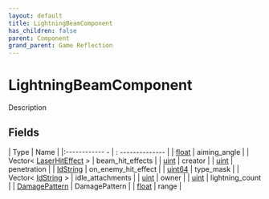 ```yaml
---
layout: default
title: LightningBeamComponent
has_children: false
parent: Component
grand_parent: Game Reflection
---
```

# LightningBeamComponent
Description 

## Fields
| Type | Name |
|:------------ - | : -------------- |
| [float](game-reflection/components/float.md) | aiming_angle |
| Vector< [LaserHitEffect](game-reflection/classes/laser_hit_effect.md) > | beam_hit_effects |
| [uint](game-reflection/components/uint.md) | creator |
| [uint](game-reflection/components/uint.md) | penetration |
| [IdString](game-reflection/components/id_string.md) | on_enemy_hit_effect |
| [uint64](game-reflection/components/uint64.md) | type_mask |
| Vector< [IdString](game-reflection/components/id_string.md) > | idle_attachments |
| [uint](game-reflection/components/uint.md) | owner |
| [uint](game-reflection/components/uint.md) | lightning_count |
| [DamagePattern](game-reflection/classes/damage_pattern.md) | DamagePattern |
| [float](game-reflection/components/float.md) | range |
